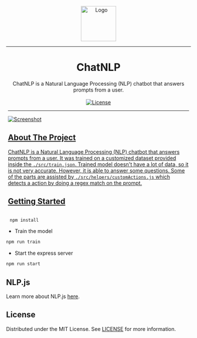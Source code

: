 <div align="center">
<a href="https://github.com/survivalq/ChatNLP">
  <img src="https://media.discordapp.net/attachments/1122114471062667326/1142827216263200878/image_1.png?width=120&height=120" alt="Logo" width="96" height="96">
</a>
</div>

---

<div align="center">
    <h1>ChatNLP</h1>
  ChatNLP is a Natural Language Processing (NLP) chatbot that answers prompts from a user.
</div>
<br>
<div align="center">
    <a href="https://github.com/survivalq/VOCO-discord-bot" style="display: inline-block; margin: 0 5px;">
      <img alt="License" src="https://img.shields.io/github/license/survivalq/VOCO-discord-bot">
</div>

---

![Screenshot](https://media.discordapp.net/attachments/1122114471062667326/1142832171854336020/image.png?width=1118&height=670)

## About The Project

ChatNLP is a Natural Language Processing (NLP) chatbot that answers prompts from a user. It was trained on a customized dataset provided inside the `./src/train.json`. Trained model doesn't have a lot of data, so it is not very accurate. However, it is able to answer some questions. Some of the parts are assisted by `./src/helpers/customActions.js` which detects a action by doing a regex match on the prompt.

## Getting Started

```sh
npm install
```

- Train the model

```sh
npm run train
```

- Start the express server

```sh
npm run start
```

## NLP.js

Learn more about NLP.js [here](https://github.com/axa-group/nlp.js).

## License

Distributed under the MIT License. See [LICENSE](https://github.com/survivalq/ChatNLP/blob/main/LICENSE) for more information.